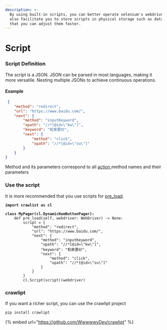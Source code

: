 ```yaml
---
description: >-
  By using built-in scripts, you can better operate selenium's webdriver. It can
  also facilitate you to store scripts in physical storage such as databases, so
  that you can adjust them faster.
---
```


# Script

### Script Definition

The script is a JSON. JSON can be parsed in most languages, making it more versatile. Nesting multiple JSONs to achieve continuous operations.

#### Example

```json
 {
	"method": "redirect",
	"url": "https://www.baidu.com/",
	"next": {
		"method": "inputKeyword",
		"xpath": "//*[@id=\"kw\"]",
		"keyword": "和泉雾纱",
		"next": {
			"method": "click",
			"xpath": "//*[@id=\"su\"]"
		}
	}
}
```

Method and its parameters correspond to all [action ](action.md#parms-of-action)method names and their parameters

### Use the script

It is more recommended that you use scripts for [pre\_load](action.md#what-is-pre\_load).

<pre class="language-python"><code class="lang-python"><strong>import crawlist as cl
</strong>
<strong>class MyPager(cl.DynamicNumButtonPager):
</strong>    def pre_load(self, webdriver: WebDriver) -> None:
        script = {
            "method": "redirect",
            "url": "https://www.baidu.com/",
            "next": {
                "method": "inputKeyword",
                "xpath": "//*[@id=\"kw\"]",
                "keyword": "和泉雾纱",
                "next": {
                    "method": "click",
                    "xpath": "//*[@id=\"su\"]"
                }
            }
        }
        cl.Script(script)(webdriver)
</code></pre>

### crawlipt

If you want a richer script, you can use the crawlipt project

```sh
pip install crawlipt
```

{% embed url="https://github.com/WwwwwyDev/crawlipt" %}
